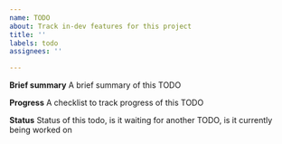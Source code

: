 ```yaml
---
name: TODO
about: Track in-dev features for this project
title: ''
labels: todo
assignees: ''

---
```


**Brief summary**
A brief summary of this TODO

**Progress**
A checklist to track progress of this TODO

**Status**
Status of this todo, is it waiting for another TODO, is it currently being worked on
